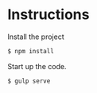 # Instructions

Install the project


```bash
$ npm install
```

Start up the code.

```bash
$ gulp serve
```